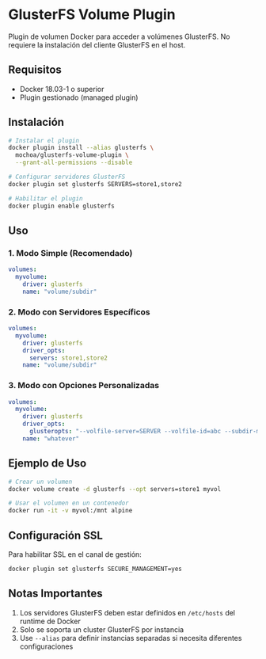 # GlusterFS Volume Plugin

Plugin de volumen Docker para acceder a volúmenes GlusterFS. No requiere la instalación del cliente GlusterFS en el host.

## Requisitos

- Docker 18.03-1 o superior
- Plugin gestionado (managed plugin)

## Instalación

```bash
# Instalar el plugin
docker plugin install --alias glusterfs \
  mochoa/glusterfs-volume-plugin \
  --grant-all-permissions --disable

# Configurar servidores GlusterFS
docker plugin set glusterfs SERVERS=store1,store2

# Habilitar el plugin
docker plugin enable glusterfs
```

## Uso

### 1. Modo Simple (Recomendado)

```yaml
volumes:
  myvolume:
    driver: glusterfs
    name: "volume/subdir"
```

### 2. Modo con Servidores Específicos

```yaml
volumes:
  myvolume:
    driver: glusterfs
    driver_opts:
      servers: store1,store2
    name: "volume/subdir"
```

### 3. Modo con Opciones Personalizadas

```yaml
volumes:
  myvolume:
    driver: glusterfs
    driver_opts:
      glusteropts: "--volfile-server=SERVER --volfile-id=abc --subdir-mount=sub"
    name: "whatever"
```

## Ejemplo de Uso

```bash
# Crear un volumen
docker volume create -d glusterfs --opt servers=store1 myvol

# Usar el volumen en un contenedor
docker run -it -v myvol:/mnt alpine
```

## Configuración SSL

Para habilitar SSL en el canal de gestión:

```bash
docker plugin set glusterfs SECURE_MANAGEMENT=yes
```

## Notas Importantes

1. Los servidores GlusterFS deben estar definidos en `/etc/hosts` del runtime de Docker
2. Solo se soporta un cluster GlusterFS por instancia
3. Use `--alias` para definir instancias separadas si necesita diferentes configuraciones

